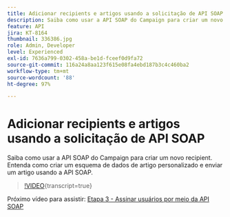 ```yaml
---
title: Adicionar recipients e artigos usando a solicitação de API SOAP
description: Saiba como usar a API SOAP do Campaign para criar um novo recipient. Entenda como criar um esquema de dados de artigo personalizado e enviar um artigo usando a API SOAP.
feature: API
jira: KT-8164
thumbnail: 336386.jpg
role: Admin, Developer
level: Experienced
exl-id: 7636a799-0302-458a-be1d-fceef0d9fa72
source-git-commit: 116a24a8aa123f615e08fa4ebd187b3c4c460ba2
workflow-type: tm+mt
source-wordcount: '88'
ht-degree: 97%

---
```


# Adicionar recipients e artigos usando a solicitação de API SOAP

Saiba como usar a API SOAP do Campaign para criar um novo recipient. Entenda como criar um esquema de dados de artigo personalizado e enviar um artigo usando a API SOAP.

>[!VIDEO](https://video.tv.adobe.com/v/336386?quality=12&learn=on){transcript=true}

Próximo vídeo para assistir: [Etapa 3 - Assinar usuários por meio da API SOAP](/help/tutorial-use-soap-apis/subscribe-users-via-soap-api.md)